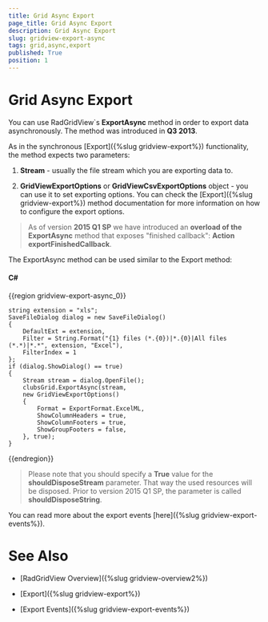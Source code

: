 ```yaml
---
title: Grid Async Export
page_title: Grid Async Export
description: Grid Async Export
slug: gridview-export-async
tags: grid,async,export
published: True
position: 1
---
```


# Grid Async Export

You can use RadGridView`s __ExportAsync__ method in order to export data asynchronously. The method was introduced in __Q3 2013__.    

As in the synchronous [Export]({%slug gridview-export%}) functionality, the method expects two parameters:

1. __Stream__ - usually the file stream which you are exporting data to.
     

2. __GridViewExportOptions__ or __GridViewCsvExportOptions__ object - you can use it to set exporting options. You can check the [Export]({%slug gridview-export%})  method documentation for more information on how to configure the export options.
     
>As of version __2015 Q1 SP__ we have introduced an __overload of the ExportAsync__ method that exposes "finished callback": __Action exportFinishedCallback__.

The ExportAsync method can be used similar to the Export method: 

#### __C#__

{{region gridview-export-async_0}}

	string extension = "xls";
	SaveFileDialog dialog = new SaveFileDialog()
	{
	    DefaultExt = extension,
	    Filter = String.Format("{1} files (*.{0})|*.{0}|All files (*.*)|*.*", extension, "Excel"),
	    FilterIndex = 1
	};
	if (dialog.ShowDialog() == true)
	{
	    Stream stream = dialog.OpenFile();
	    clubsGrid.ExportAsync(stream,
	    new GridViewExportOptions()
	    {
	        Format = ExportFormat.ExcelML,
	        ShowColumnHeaders = true,
	        ShowColumnFooters = true,
	        ShowGroupFooters = false,
	    }, true);
	}            
{{endregion}}



>Please note that you should specify a __True__ value for the __shouldDisposeStream__ parameter. That way the used resources will be disposed. 
>Prior to version 2015 Q1 SP, the parameter is called __shouldDisposeString__.
          
You can read more about the export events [here]({%slug gridview-export-events%}).

# See Also
 * [RadGridView Overview]({%slug gridview-overview2%})

 * [Export]({%slug gridview-export%})

 * [Export Events]({%slug gridview-export-events%})
